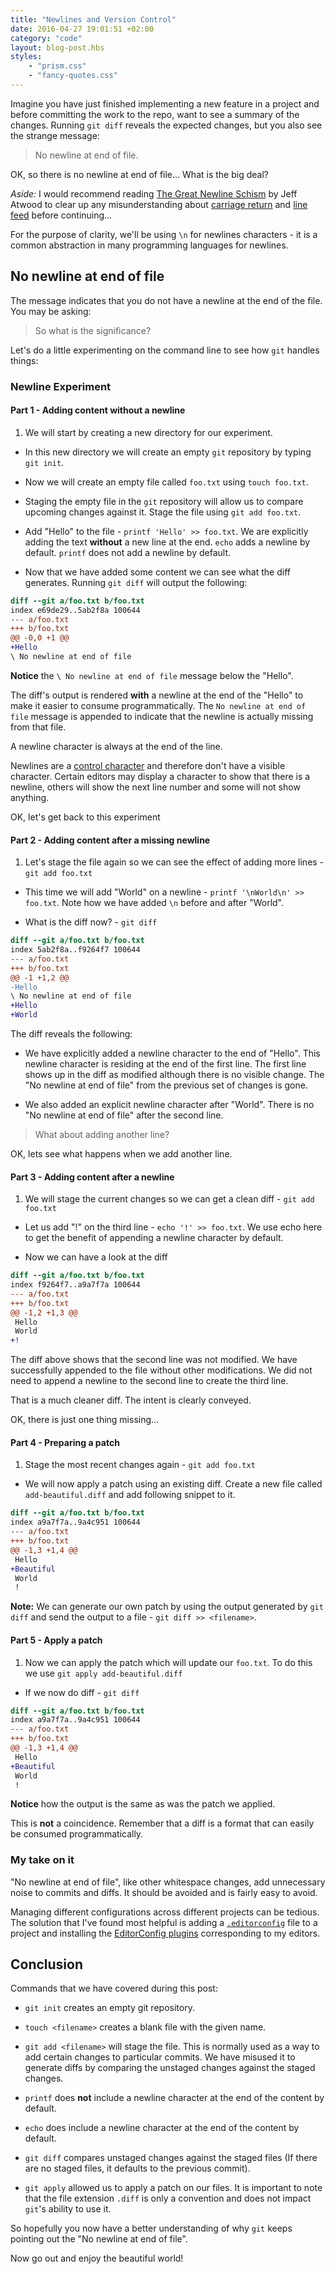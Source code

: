 ```yaml
---
title: "Newlines and Version Control"
date: 2016-04-27 19:01:51 +02:00
category: "code"
layout: blog-post.hbs
styles:
    - "prism.css"
    - "fancy-quotes.css"
---
```


Imagine you have just finished implementing a new feature in a project and before committing the work to the repo, want to see a summary of the changes. Running `git diff` reveals the expected changes, but you also see the strange message:

> No newline at end of file.

OK, so there is no newline at end of file&hellip; What is the big deal?

_Aside:_ I would recommend reading [The Great Newline Schism] by Jeff Atwood to clear up any misunderstanding about [carriage return] and [line feed] before continuing&hellip;

For the purpose of clarity, we'll be using `\n` for newlines characters - it is a common abstraction in many programming languages for newlines.

## No newline at end of file

The message indicates that you do not have a newline at the end of the file. You may be asking:

> So what is the significance?

Let's do a little experimenting on the command line to see how `git` handles things:

### Newline Experiment

#### Part 1 - Adding content without a newline

1. We will start by creating a new directory for our experiment.

-   In this new directory we will create an empty `git` repository by typing `git init`.

-   Now we will create an empty file called `foo.txt` using `touch foo.txt`.

-   Staging the empty file in the `git` repository will allow us to compare upcoming changes against it. Stage the file using `git add foo.txt`.

-   Add "Hello" to the file - `printf 'Hello' >> foo.txt`. We are explicitly adding the text **without** a new line at the end. `echo` adds a newline by default. `printf` does not add a newline by default.

-   Now that we have added some content we can see what the diff generates. Running `git diff` will output the following:

```diff
diff --git a/foo.txt b/foo.txt
index e69de29..5ab2f8a 100644
--- a/foo.txt
+++ b/foo.txt
@@ -0,0 +1 @@
+Hello
\ No newline at end of file
```

**Notice** the `\ No newline at end of file` message below the "Hello".

The diff's output is rendered **with** a newline at the end of the "Hello" to make it easier to consume programmatically.
The `No newline at end of file` message is appended to indicate that the newline is actually missing from that file.

A newline character is always at the end of the line.

Newlines are a [control character] and therefore don't have a visible character. Certain editors may display a character to show that there is a newline, others will show the next line number and some will not show anything.

OK, let's get back to this experiment

#### Part 2 - Adding content after a missing newline

1. Let's stage the file again so we can see the effect of adding more lines - `git add foo.txt`

-   This time we will add "World" on a newline - `printf '\nWorld\n' >> foo.txt`. Note how we have added `\n` before and after "World".

-   What is the diff now? - `git diff`

```diff
diff --git a/foo.txt b/foo.txt
index 5ab2f8a..f9264f7 100644
--- a/foo.txt
+++ b/foo.txt
@@ -1 +1,2 @@
-Hello
\ No newline at end of file
+Hello
+World
```

The diff reveals the following:

-   We have explicitly added a newline character to the end of "Hello". This newline character is residing at the end of the first line. The first line shows up in the diff as modified although there is no visible change. The "No newline at end of file" from the previous set of changes is gone.

-   We also added an explicit newline character after "World". There is no "No newline at end of file" after the second line.

> What about adding another line?

OK, lets see what happens when we add another line.

#### Part 3 - Adding content after a newline

1. We will stage the current changes so we can get a clean diff - `git add foo.txt`

-   Let us add "!" on the third line - `echo '!' >> foo.txt`. We use echo here to get the benefit of appending a newline character by default.

-   Now we can have a look at the diff

```diff
diff --git a/foo.txt b/foo.txt
index f9264f7..a9a7f7a 100644
--- a/foo.txt
+++ b/foo.txt
@@ -1,2 +1,3 @@
 Hello
 World
+!
```

The diff above shows that the second line was not modified. We have successfully appended to the file without other modifications. We did not need to append a newline to the second line to create the third line.

That is a much cleaner diff. The intent is clearly conveyed.

OK, there is just one thing missing&hellip;

#### Part 4 - Preparing a patch

1. Stage the most recent changes again - `git add foo.txt`

-   We will now apply a patch using an existing diff. Create a new file called `add-beautiful.diff` and add following snippet to it.

```diff
diff --git a/foo.txt b/foo.txt
index a9a7f7a..9a4c951 100644
--- a/foo.txt
+++ b/foo.txt
@@ -1,3 +1,4 @@
 Hello
+Beautiful
 World
 !
```

**Note:** We can generate our own patch by using the output generated by `git diff` and send the output to a file - `git diff >> <filename>`.

#### Part 5 - Apply a patch

1. Now we can apply the patch which will update our `foo.txt`. To do this we use `git apply add-beautiful.diff`

-   If we now do diff - `git diff`

```diff
diff --git a/foo.txt b/foo.txt
index a9a7f7a..9a4c951 100644
--- a/foo.txt
+++ b/foo.txt
@@ -1,3 +1,4 @@
 Hello
+Beautiful
 World
 !
```

**Notice** how the output is the same as was the patch we applied.

This is **not** a coincidence. Remember that a diff is a format that can easily be consumed programmatically.

### My take on it

"No newline at end of file", like other whitespace changes, add unnecessary noise to commits and diffs. It should be avoided and is fairly easy to avoid.

Managing different configurations across different projects can be tedious. The solution that I've found most helpful is adding a [`.editorconfig`] file to a project and installing the [EditorConfig plugins] corresponding to my editors.

## Conclusion

Commands that we have covered during this post:

-   `git init` creates an empty git repository.

-   `touch <filename>` creates a blank file with the given name.

-   `git add <filename>` will stage the file. This is normally used as a way to add certain changes to particular commits. We have misused it to generate diffs by comparing the unstaged changes against the staged changes.

-   `printf` does **not** include a newline character at the end of the content by default.

-   `echo` does include a newline character at the end of the content by default.

-   `git diff` compares unstaged changes against the staged files (If there are no staged files, it defaults to the previous commit).

-   `git apply` allowed us to apply a patch on our files. It is important to note that the file extension `.diff` is only a convention and does not impact `git`'s ability to use it.

So hopefully you now have a better understanding of why `git` keeps pointing out the "No newline at end of file".

Now go out and enjoy the beautiful world!

[the great newline schism]: http://blog.codinghorror.com/the-great-newline-schism/
[carriage return]: https://en.wikipedia.org/wiki/Carriage_return
[line feed]: https://en.wikipedia.org/wiki/Newline
[control character]: https://en.wikipedia.org/wiki/Control_character
[`.editorconfig`]: http://editorconfig.org/
[editorconfig plugins]: http://editorconfig.org/#download
